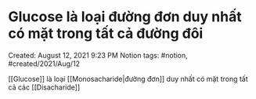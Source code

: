 # Glucose là loại đường đơn duy nhất có mặt trong tất cả đường đôi

Created: August 12, 2021 9:23 PM
Notion tags: #notion, #created/2021/Aug/12

[[Glucose]] là loại [[Monosacharide|đường đơn]] duy nhất có mặt trong tất cả các [[Disacharide]]